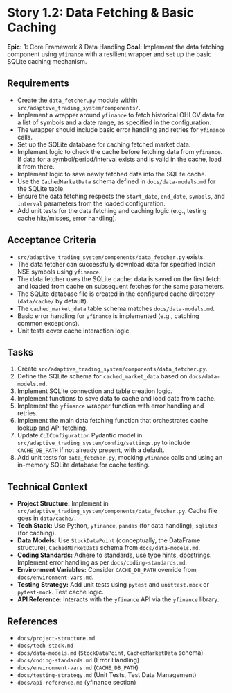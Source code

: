 # Story 1.2: Data Fetching & Basic Caching

**Epic:** 1: Core Framework & Data Handling
**Goal:** Implement the data fetching component using `yfinance` with a resilient wrapper and set up the basic SQLite caching mechanism.

## Requirements

*   Create the `data_fetcher.py` module within `src/adaptive_trading_system/components/`.
*   Implement a wrapper around `yfinance` to fetch historical OHLCV data for a list of symbols and a date range, as specified in the configuration.
*   The wrapper should include basic error handling and retries for `yfinance` calls.
*   Set up the SQLite database for caching fetched market data.
*   Implement logic to check the cache before fetching data from `yfinance`. If data for a symbol/period/interval exists and is valid in the cache, load it from there.
*   Implement logic to save newly fetched data into the SQLite cache.
*   Use the `CachedMarketData` schema defined in `docs/data-models.md` for the SQLite table.
*   Ensure the data fetching respects the `start_date`, `end_date`, `symbols`, and `interval` parameters from the loaded configuration.
*   Add unit tests for the data fetching and caching logic (e.g., testing cache hits/misses, error handling).

## Acceptance Criteria

*   `src/adaptive_trading_system/components/data_fetcher.py` exists.
*   The data fetcher can successfully download data for specified Indian NSE symbols using `yfinance`.
*   The data fetcher uses the SQLite cache: data is saved on the first fetch and loaded from cache on subsequent fetches for the same parameters.
*   The SQLite database file is created in the configured cache directory (`data/cache/` by default).
*   The `cached_market_data` table schema matches `docs/data-models.md`.
*   Basic error handling for `yfinance` is implemented (e.g., catching common exceptions).
*   Unit tests cover cache interaction logic.

## Tasks

1.  Create `src/adaptive_trading_system/components/data_fetcher.py`.
2.  Define the SQLite schema for `cached_market_data` based on `docs/data-models.md`.
3.  Implement SQLite connection and table creation logic.
4.  Implement functions to save data to cache and load data from cache.
5.  Implement the `yfinance` wrapper function with error handling and retries.
6.  Implement the main data fetching function that orchestrates cache lookup and API fetching.
7.  Update `CLIConfiguration` Pydantic model in `src/adaptive_trading_system/config/settings.py` to include `CACHE_DB_PATH` if not already present, with a default.
8.  Add unit tests for `data_fetcher.py`, mocking `yfinance` calls and using an in-memory SQLite database for cache testing.

## Technical Context

*   **Project Structure:** Implement in `src/adaptive_trading_system/components/data_fetcher.py`. Cache file goes in `data/cache/`.
*   **Tech Stack:** Use Python, `yfinance`, `pandas` (for data handling), `sqlite3` (for caching).
*   **Data Models:** Use `StockDataPoint` (conceptually, the DataFrame structure), `CachedMarketData` schema from `docs/data-models.md`.
*   **Coding Standards:** Adhere to standards, use type hints, docstrings. Implement error handling as per `docs/coding-standards.md`.
*   **Environment Variables:** Consider `CACHE_DB_PATH` override from `docs/environment-vars.md`.
*   **Testing Strategy:** Add unit tests using `pytest` and `unittest.mock` or `pytest-mock`. Test cache logic.
*   **API Reference:** Interacts with the `yfinance` API via the `yfinance` library.

## References

*   `docs/project-structure.md`
*   `docs/tech-stack.md`
*   `docs/data-models.md` (`StockDataPoint`, `CachedMarketData` schema)
*   `docs/coding-standards.md` (Error Handling)
*   `docs/environment-vars.md` (`CACHE_DB_PATH`)
*   `docs/testing-strategy.md` (Unit Tests, Test Data Management)
*   `docs/api-reference.md` (yfinance section)